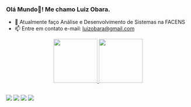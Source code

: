 ### Olá Mundo👋! Me chamo Luiz Obara.

- 🌱 Atualmente faço Análise e Desenvolvimento de Sistemas na FACENS
- 📫 Entre em contato e-mail: luizobara@gmail.com

<div align="center">
  <a href="https://github.com/GustavoObara">
  <img height="120em" src="https://github-readme-stats.vercel.app/api?username=GustavoObara&show_icons=false&theme=dark&include_all_commits=true&count_private=true"/>
  <img height="120em" src="https://github-readme-stats.vercel.app/api/top-langs/?username=GustavoObara&layout=compact&langs_count=7&theme=dark"/>
</div>
  
##
  
<div>
  <a href="https://instagram.com/luizobara" target="_blank"><img src="https://img.shields.io/badge/-Instagram-%23E4405F?style=for-the-badge&logo=instagram&logoColor=white" target="_blank"></a>
 <a href="https://discord.gg/wGhJEYF3" target="_blank"><img src="https://img.shields.io/badge/Discord-7289DA?style=for-the-badge&logo=discord&logoColor=white" target="_blank"></a> 
  <a href = "mailto:luizobara@gmail.com"><img src="https://img.shields.io/badge/-Gmail-%23333?style=for-the-badge&logo=gmail&logoColor=white" target="_blank"></a>
  <a href="https://www.linkedin.com/in/luiz-obara-544945218/" target="_blank"><img src="https://img.shields.io/badge/-LinkedIn-%230077B5?style=for-the-badge&logo=linkedin&logoColor=white" target="_blank"></a>
</div>
